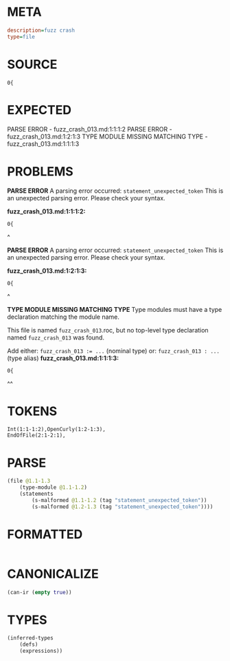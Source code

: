 # META
~~~ini
description=fuzz crash
type=file
~~~
# SOURCE
~~~roc
0{
~~~
# EXPECTED
PARSE ERROR - fuzz_crash_013.md:1:1:1:2
PARSE ERROR - fuzz_crash_013.md:1:2:1:3
TYPE MODULE MISSING MATCHING TYPE - fuzz_crash_013.md:1:1:1:3
# PROBLEMS
**PARSE ERROR**
A parsing error occurred: `statement_unexpected_token`
This is an unexpected parsing error. Please check your syntax.

**fuzz_crash_013.md:1:1:1:2:**
```roc
0{
```
^


**PARSE ERROR**
A parsing error occurred: `statement_unexpected_token`
This is an unexpected parsing error. Please check your syntax.

**fuzz_crash_013.md:1:2:1:3:**
```roc
0{
```
 ^


**TYPE MODULE MISSING MATCHING TYPE**
Type modules must have a type declaration matching the module name.

This file is named `fuzz_crash_013`.roc, but no top-level type declaration named `fuzz_crash_013` was found.

Add either:
`fuzz_crash_013 := ...` (nominal type)
or:
`fuzz_crash_013 : ...` (type alias)
**fuzz_crash_013.md:1:1:1:3:**
```roc
0{
```
^^


# TOKENS
~~~zig
Int(1:1-1:2),OpenCurly(1:2-1:3),
EndOfFile(2:1-2:1),
~~~
# PARSE
~~~clojure
(file @1.1-1.3
	(type-module @1.1-1.2)
	(statements
		(s-malformed @1.1-1.2 (tag "statement_unexpected_token"))
		(s-malformed @1.2-1.3 (tag "statement_unexpected_token"))))
~~~
# FORMATTED
~~~roc
~~~
# CANONICALIZE
~~~clojure
(can-ir (empty true))
~~~
# TYPES
~~~clojure
(inferred-types
	(defs)
	(expressions))
~~~
